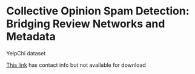 # Collective Opinion Spam Detection: Bridging Review Networks and Metadata

YelpChi dataset

[This link](https://shebuti.com/collective-opinion-spam-detection/) has contact info but not available for download